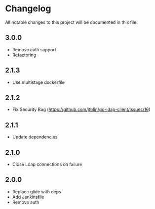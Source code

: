 # Changelog

All notable changes to this project will be documented in this file.

## 3.0.0

- Remove auth support 
- Refactoring

## 2.1.3

- Use multistage dockerfile

## 2.1.2

- Fix Security Bug (https://github.com/jtblin/go-ldap-client/issues/16)

## 2.1.1

- Update dependencies

## 2.1.0

- Close Ldap connections on failure 

## 2.0.0

- Replace glide with deps
- Add Jenkinsfile
- Remove auth
